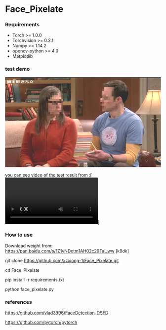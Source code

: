 # Face_Pixelate

### Requirements
- Torch >= 1.0.0
- Torchvision >= 0.2.1
- Numpy >=  1.14.2
- opencv-python >= 4.0
- Matplotlib

### test demo
![image.png](https://github.com/xzxiong-1/Face_Pixelate/blob/main/image/image.png)

you can see video of the test result from :[![Watch the video](https://github.com/xzxiong-1/Face_Pixelate/blob/main/video_result/output003.mp4)]

### How to use 
Download weight from: https://pan.baidu.com/s/1Z1yNDotm1AH02c29Tal_ww [k9dk]

git clone https://github.com/xzxiong-1/Face_Pixelate.git

cd Face_Pixelate

pip install -r requirements.txt

python face_pixelate.py

### references

https://github.com/vlad3996/FaceDetection-DSFD

https://github.com/pytorch/pytorch

